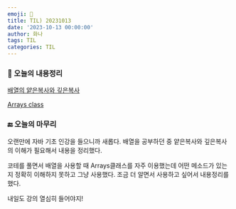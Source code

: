 ```yaml
---
emoji: 🍭
title: TIL) 20231013
date: '2023-10-13 00:00:00'
author: 화나
tags: TIL
categories: TIL
---
```


### 📝 오늘의 내용정리

[배열의 얕은복사와 깊은복사](https://hwana.github.io/java/java-arrays-copy/) 

[Arrays class](https://hwana.github.io/java/java-arrays-class/) 

### 🔚 오늘의 마무리

오랜만에 자바 기초 인강을 들으니까 새롭다. 배열을 공부하던 중 얕은복사와 깊은복사의 이해가 필요해서 내용을 정리했다.

코테를 풀면서 배열을 사용할 때 Arrays클래스를 자주 이용했는데 어떤 메소드가 있는지 정확히 이해하지 못하고 그냥 사용했다. 조금 더 알면서 사용하고 싶어서 내용정리를 했다.

내일도 강의 열심히 들어야지!

```toc

```
